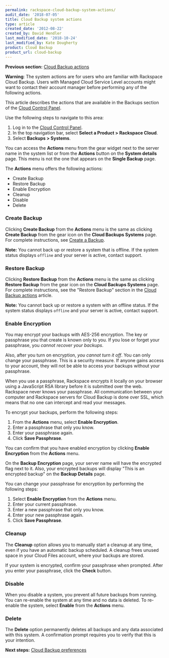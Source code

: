 ```yaml
---
permalink: rackspace-cloud-backup-system-actions/
audit_date: '2018-07-05'
title: Cloud Backup system actions
type: article
created_date: '2012-08-22'
created_by: David Hendler
last_modified_date: '2018-10-24'
last_modified_by: Kate Dougherty
product: Cloud Backup
product_url: cloud-backup
---
```


**Previous section:** [Cloud Backup actions](/how-to/rackspace-cloud-backup-backup-actions)

**Warning**: The system actions are for users who are familiar with Rackspace Cloud Backup. Users with Managed Cloud Service Level accounts might want to contact their account manager before performing any of the following actions.

This article describes the actions that are available in the Backups section of the [Cloud Control Panel](https://login.rackspace.com/).

Use the following steps to navigate to this area:

1. Log in to the [Cloud Control Panel](https://login.rackspace.com/).
2. In the top navigation bar, select **Select a Product > Rackspace Cloud**.
3. Select **Backups > Systems**.

You can access the **Actions** menu from the gear widget next to the server name in the system list or from the **Actions** button on the **System details** page. This menu is not the one that appears on the **Single Backup** page.

The **Actions** menu offers the following actions:

-   Create Backup
-   Restore Backup
-   Enable Encryption
-   Cleanup
-   Disable
-   Delete

### Create Backup

Clicking **Create Backup** from the **Actions** menu is the same as clicking **Create Backup** from the gear icon on the **Cloud Backups Systems** page. For complete instructions, see [Create a Backup](/how-to/rackspace-cloud-backup-create-a-backup).

**Note:** You cannot back up or restore a system that is offline. If the system status displays ``offline`` and your server is active, contact support.

### Restore Backup

Clicking **Restore Backup** from the **Actions** menu is the same as clicking **Restore Backup** from the gear icon on the **Cloud Backups Systems** page. For complete instructions, see the "Restore Backup" section in the [Cloud Backup actions](/how-to/rackspace-cloud-backup-backup-actions) article.

**Note:** You cannot back up or restore a system with an offline status. If the system status displays ``offline`` and your server is active, contact support.

### Enable Encryption

You may encrypt your backups with AES-256 encryption. The key or
passphrase you that create is known only to you. If you lose or forget
your passphrase, you *cannot recover your backups*.

Also, after you turn on encryption, *you cannot turn it off*. You can
only change your passphrase. This is a security measure. If anyone
gains access to your account, they will not be able to access your
backups without your passphrase.

When you use a passphrase, Rackspace encrypts it locally on your browser using a
JavaScript RSA library before it is submitted over the web.
Rackspace never knows your passphrase. All communication between
your computer and Rackspace servers for Cloud Backup is done over SSL,
which means that no one can intercept and read your messages.

To encrypt your backups, perform the following steps:

1.  From the **Actions** menu, select **Enable Encryption**.
2.  Enter a passphrase that only you know.
3.  Enter your passphrase again.
4.  Click **Save Passphrase**.

You can confirm that you have enabled encryption by clicking
**Enable Encryption** from the **Actions** menu.

On the **Backup Encryption** page, your server name will have the encrypted flag next to it. Also, your encrypted backups will display "This is an encrypted backup" on the **Backup Details** page.

You can change your passphrase for encryption by performing the following steps:

1.  Select **Enable Encryption** from the **Actions** menu.
2.  Enter your current passphrase.
3.  Enter a new passphrase that only you know.
4.  Enter your new passphrase again.
5.  Click **Save Passphrase**.

### Cleanup

The **Cleanup** option allows you to manually start a cleanup at any time,
even if you have an automatic backup scheduled. A cleanup frees unused
space in your Cloud Files account, where your backups are stored.

If your system is encrypted, confirm your passphrase when prompted. After you enter your passphrase, click the **Check** button.

### Disable

When you disable a system, you prevent all future backups from running.
You can re-enable the system at any time and no data is deleted. To
re-enable the system, select **Enable** from the **Actions** menu.

### Delete

The **Delete** option permanently deletes all backups and any data
associated with this system. A confirmation prompt requires you to
verify that this is your intention.

**Next steps:** [Cloud Backup preferences](/how-to/rackspace-cloud-backup-preferences)
